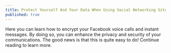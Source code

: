 ```yaml
---
title: Protect Yourself And Your Data When Using Social Networking Sites
published: true
---
```




Here you can learn how to encrypt your Facebook voice calls and instant messages. By doing so, you can enhance the privacy and security of your communications. The good news is that this is quite easy to do! Continue reading to learn more.  

